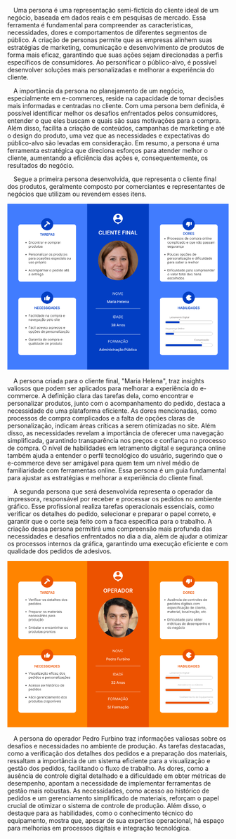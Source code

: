 &emsp;Uma persona é uma representação semi-fictícia do cliente ideal de um negócio, baseada em dados reais e em pesquisas de mercado. Essa ferramenta é fundamental para compreender as características, necessidades, dores e comportamentos de diferentes segmentos de público. A criação de personas permite que as empresas alinhem suas estratégias de marketing, comunicação e desenvolvimento de produtos de forma mais eficaz, garantindo que suas ações sejam direcionadas a perfis específicos de consumidores. Ao personificar o público-alvo, é possível desenvolver soluções mais personalizadas e melhorar a experiência do cliente.

&emsp;A importância da persona no planejamento de um negócio, especialmente em e-commerces, reside na capacidade de tomar decisões mais informadas e centradas no cliente. Com uma persona bem definida, é possível identificar melhor os desafios enfrentados pelos consumidores, entender o que eles buscam e quais são suas motivações para a compra. Além disso, facilita a criação de conteúdos, campanhas de marketing e até o design do produto, uma vez que as necessidades e expectativas do público-alvo são levadas em consideração. Em resumo, a persona é uma ferramenta estratégica que direciona esforços para atender melhor o cliente, aumentando a eficiência das ações e, consequentemente, os resultados do negócio.

&emsp;Segue a primeira persona desenvolvida, que representa o cliente final dos produtos, geralmente composto por comerciantes e representantes de negócios que utilizam ou revendem esses itens.

![Persona1](<../static/img/Persona1.png>)

&emsp;A persona criada para o cliente final, "Maria Helena", traz insights valiosos que podem ser aplicados para melhorar a experiência do e-commerce. A definição clara das tarefas dela, como encontrar e personalizar produtos, junto com o acompanhamento do pedido, destaca a necessidade de uma plataforma eficiente. As dores mencionadas, como processos de compra complicados e a falta de opções claras de personalização, indicam áreas críticas a serem otimizadas no site. Além disso, as necessidades revelam a importância de oferecer uma navegação simplificada, garantindo transparência nos preços e confiança no processo de compra. O nível de habilidades em letramento digital e segurança online também ajuda a entender o perfil tecnológico do usuário, sugerindo que o e-commerce deve ser amigável para quem tem um nível médio de familiaridade com ferramentas online. Essa persona é um guia fundamental para ajustar as estratégias e melhorar a experiência do cliente final.

&emsp;A segunda persona que será desenvolvida representa o operador da impressora, responsável por receber e processar os pedidos no ambiente gráfico. Esse profissional realiza tarefas operacionais essenciais, como verificar os detalhes do pedido, selecionar e preparar o papel correto, e garantir que o corte seja feito com a faca específica para o trabalho. A criação dessa persona permitirá uma compreensão mais profunda das necessidades e desafios enfrentados no dia a dia, além de ajudar a otimizar os processos internos da gráfica, garantindo uma execução eficiente e com qualidade dos pedidos de adesivos.

![Persona2](../static/img/Persona2.png)

&emsp;A persona do operador Pedro Furbino traz informações valiosas sobre os desafios e necessidades no ambiente de produção. As tarefas destacadas, como a verificação dos detalhes dos pedidos e a preparação dos materiais, ressaltam a importância de um sistema eficiente para a visualização e gestão dos pedidos, facilitando o fluxo de trabalho. As dores, como a ausência de controle digital detalhado e a dificuldade em obter métricas de desempenho, apontam a necessidade de implementar ferramentas de gestão mais robustas. As necessidades, como acesso ao histórico de pedidos e um gerenciamento simplificado de materiais, reforçam o papel crucial de otimizar o sistema de controle de produção. Além disso, o destaque para as habilidades, como o conhecimento técnico do equipamento, mostra que, apesar de sua expertise operacional, há espaço para melhorias em processos digitais e integração tecnológica.




